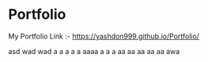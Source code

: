 # Portfolio
My Portfolio Link :-
https://yashdon999.github.io/Portfolio/

asd
wad
wad
a
a
a
a
a
aaaa
a
a
a
aa
aa
aa
aa
aa
awa
